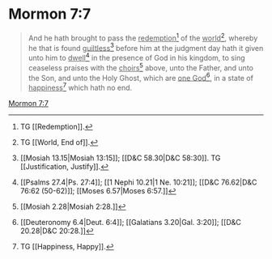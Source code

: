 # Mormon 7:7

> And he hath brought to pass the <u>redemption</u>[^a] of the <u>world</u>[^b], whereby he that is found <u>guiltless</u>[^c] before him at the judgment day hath it given unto him to <u>dwell</u>[^d] in the presence of God in his kingdom, to sing ceaseless praises with the <u>choirs</u>[^e] above, unto the Father, and unto the Son, and unto the Holy Ghost, which are <u>one God</u>[^f], in a state of <u>happiness</u>[^g] which hath no end.

[Mormon 7:7](https://www.churchofjesuschrist.org/study/scriptures/bofm/morm/7?lang=eng&id=p7#p7)


[^a]: TG [[Redemption]].
[^b]: TG [[World, End of]].
[^c]: [[Mosiah 13.15|Mosiah 13:15]]; [[D&C 58.30|D&C 58:30]]. TG [[Justification, Justify]].
[^d]: [[Psalms 27.4|Ps. 27:4]]; [[1 Nephi 10.21|1 Ne. 10:21]]; [[D&C 76.62|D&C 76:62 (50-62)]]; [[Moses 6.57|Moses 6:57.]]
[^e]: [[Mosiah 2.28|Mosiah 2:28.]]
[^f]: [[Deuteronomy 6.4|Deut. 6:4]]; [[Galatians 3.20|Gal. 3:20]]; [[D&C 20.28|D&C 20:28.]]
[^g]: TG [[Happiness, Happy]].
